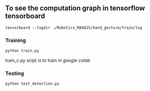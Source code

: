 ## To see the computation graph in tensorflow tensorboard

```
tensorboard --logdir ./Robotics_MA4825/hand_gesture/train/log
```

### Training

```python
python train.py
```

train_c.py scipt is to train in *google colab*

### Testing

```python
python test_detection.py
```
